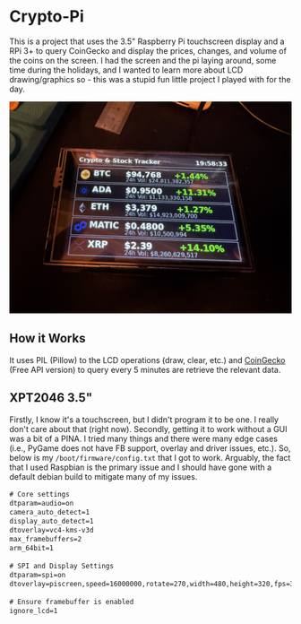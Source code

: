 # Crypto-Pi

This is a project that uses the 3.5" Raspberry Pi touchscreen display and a RPi 3+ to query CoinGecko and display the prices, changes, and volume of the coins on the screen. I had the screen and the pi laying around, some time during the holidays, and I wanted to learn more about LCD drawing/graphics so - this was a stupid fun little project I played with for the day.

![](./data/image.jpg)

## How it Works

It uses PIL (Pillow) to the LCD operations (draw, clear, etc.) and [CoinGecko](https://docs.coingecko.com/v3.0.1/reference/introduction) (Free API version) to query every 5 minutes are retrieve the relevant data. 

## XPT2046 3.5"

Firstly, I know it's a touchscreen, but I didn't program it to be one. I really don't care about that (right now). Secondly, getting it to work without a GUI was a bit of a PINA. I tried many things and there were many edge cases (i.e., PyGame does not have FB support, overlay and driver issues, etc.). So, below is my `/boot/firmware/config.txt` that I got to work. Arguably, the fact that I used Raspbian is the primary issue and I should have gone with a default debian build to mitigate many of my issues.

```text
# Core settings
dtparam=audio=on
camera_auto_detect=1
display_auto_detect=1
dtoverlay=vc4-kms-v3d
max_framebuffers=2
arm_64bit=1

# SPI and Display Settings
dtparam=spi=on
dtoverlay=piscreen,speed=16000000,rotate=270,width=480,height=320,fps=30,txbuflen=32768

# Ensure framebuffer is enabled
ignore_lcd=1
```